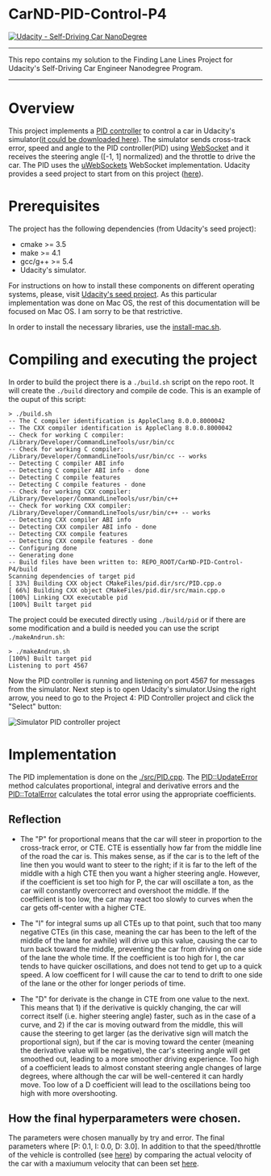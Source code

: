 # CarND-PID-Control-P4
[![Udacity - Self-Driving Car NanoDegree](https://s3.amazonaws.com/udacity-sdc/github/shield-carnd.svg)](http://www.udacity.com/drive)

---

This repo contains my solution to the Finding Lane Lines Project for Udacity's Self-Driving Car Engineer Nanodegree Program.

---


# Overview

This project implements a [PID controller](https://en.wikipedia.org/wiki/PID_controller) to control a car in Udacity's simulator([it could be downloaded here](https://github.com/udacity/self-driving-car-sim/releases)). The simulator sends cross-track error, speed and angle to the PID controller(PID) using [WebSocket](https://en.wikipedia.org/wiki/WebSocket) and it receives the steering angle ([-1, 1] normalized) and the throttle to drive the car. The PID uses the [uWebSockets](https://github.com/uNetworking/uWebSockets) WebSocket implementation. Udacity provides a seed project to start from on this project ([here](https://github.com/udacity/CarND-PID-Control-Project)).

# Prerequisites

The project has the following dependencies (from Udacity's seed project):

- cmake >= 3.5
- make >= 4.1
- gcc/g++ >= 5.4
- Udacity's simulator.

For instructions on how to install these components on different operating systems, please, visit [Udacity's seed project](https://github.com/udacity/CarND-PID-Control-Project). As this particular implementation was done on Mac OS, the rest of this documentation will be focused on Mac OS. I am sorry to be that restrictive.

In order to install the necessary libraries, use the [install-mac.sh](./install-mac.sh).

# Compiling and executing the project

In order to build the project there is a `./build.sh` script on the repo root. It will create the `./build` directory and compile de code. This is an example of the ouput of this script:

```
> ./build.sh
-- The C compiler identification is AppleClang 8.0.0.8000042
-- The CXX compiler identification is AppleClang 8.0.0.8000042
-- Check for working C compiler: /Library/Developer/CommandLineTools/usr/bin/cc
-- Check for working C compiler: /Library/Developer/CommandLineTools/usr/bin/cc -- works
-- Detecting C compiler ABI info
-- Detecting C compiler ABI info - done
-- Detecting C compile features
-- Detecting C compile features - done
-- Check for working CXX compiler: /Library/Developer/CommandLineTools/usr/bin/c++
-- Check for working CXX compiler: /Library/Developer/CommandLineTools/usr/bin/c++ -- works
-- Detecting CXX compiler ABI info
-- Detecting CXX compiler ABI info - done
-- Detecting CXX compile features
-- Detecting CXX compile features - done
-- Configuring done
-- Generating done
-- Build files have been written to: REPO_ROOT/CarND-PID-Control-P4/build
Scanning dependencies of target pid
[ 33%] Building CXX object CMakeFiles/pid.dir/src/PID.cpp.o
[ 66%] Building CXX object CMakeFiles/pid.dir/src/main.cpp.o
[100%] Linking CXX executable pid
[100%] Built target pid
```

The project could be executed directly using `./build/pid` or if there are some modification and a build is needed you can use the script `./makeAndrun.sh`:

```
> ./makeAndrun.sh
[100%] Built target pid
Listening to port 4567
```

Now the PID controller is running and listening on port 4567 for messages from the simulator. Next step is to open Udacity's simulator.Using the right arrow, you need to go to the Project 4: PID Controller project and click the "Select" button:

![Simulator PID controller project](images/simulator_PID_Controller.png)

# Implementation

The PID implementation is done on the [./src/PID.cpp](./src/PID.cpp). The [PID::UpdateError](./src/PID.cpp#L28) method calculates proportional, integral and derivative errors and the [PID::TotalError](./src/PID.cpp#L37) calculates the total error using the appropriate coefficients.

## Reflection

- The "P" for proportional means that the car will steer in proportion to the cross-track error, or CTE. CTE is essentially how far from the middle line of the road the car is. This makes sense, as if the car is to the left of the line then you would want to steer to the right; if it is far to the left of the middle with a high CTE then you want a higher steering angle. However, if the coefficient is set too high for P, the car will oscillate a ton, as the car will constantly overcorrect and overshoot the middle. If the coefficient is too low, the car may react too slowly to curves when the car gets off-center with a higher CTE.

- The "I" for integral sums up all CTEs up to that point, such that too many negative CTEs (in this case, meaning the car has been to the left of the middle of the lane for awhile) will drive up this value, causing the car to turn back toward the middle, preventing the car from driving on one side of the lane the whole time. If the coefficient is too high for I, the car tends to have quicker oscillations, and does not tend to get up to a quick speed. A low coefficent for I will cause the car to tend to drift to one side of the lane or the other for longer periods of time.

- The "D" for derivate is the change in CTE from one value to the next. This means that 1) if the derivative is quickly changing, the car will correct itself (i.e. higher steering angle) faster, such as in the case of a curve, and 2) if the car is moving outward from the middle, this will cause the steering to get larger (as the derivative sign will match the proportional sign), but if the car is moving toward the center (meaning the derivative value will be negative), the car's steering angle will get smoothed out, leading to a more smoother driving experience. Too high of a coefficient leads to almost constant steering angle changes of large degrees, where although the car will be well-centered it can hardly move. Too low of a D coefficient will lead to the oscillations being too high with more overshooting.

## How the final hyperparameters were chosen.

The parameters were chosen manually by try and error. The final parameters where [P: 0.1, I: 0.0, D: 3.0]. In addition to that the speed/throttle of the vehicle is controlled (see [here](./src/main.cpp#L71)) by comparing the actual velocity of the car with a maxiumum velocity that can been set [here](./src/main.cpp#L18).
